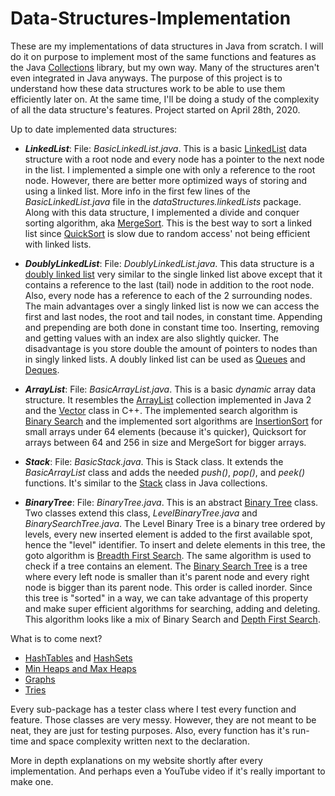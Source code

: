 # Data-Structures-Implementation 

These are my implementations of data structures in Java from scratch. I will do it on purpose to implement most of the same functions and features as the Java [Collections](https://docs.oracle.com/javase/7/docs/api/java/util/Collections.html) library, but my own way. Many of the structures aren't even integrated in Java anyways. The purpose of this project is to understand how these data structures work to be able to use them efficiently later on. At the same time, I'll be doing a study of the complexity of all the data structure's features. Project started on April 28th, 2020. 

Up to date implemented data structures:
* *__LinkedList__*: File: *BasicLinkedList.java*. This is a basic [LinkedList](https://docs.oracle.com/javase/7/docs/api/java/util/LinkedList.html) data structure with a root node and every node has a pointer to the next node in the list. I implemented a simple one with only a reference to the root node. However, there are better more optimized ways of storing and using a linked list. More info in the first few lines of the *BasicLinkedList.java* file in the *dataStructures.linkedLists* package. Along with this data structure, I implemented a divide and conquer sorting algorithm, aka [MergeSort](https://en.wikipedia.org/wiki/Merge_sort). This is the best way to sort a linked list since [QuickSort](https://en.wikipedia.org/wiki/Quicksort) is slow due to random access' not being efficient with linked lists.

* *__DoublyLinkedList__*: File: *DoublyLinkedList.java*. This data structure is a [doubly linked list](https://en.wikipedia.org/wiki/Doubly_linked_list) very similar to the single linked list above except that it contains a reference to the last (tail) node in addition to the root node. Also, every node has a reference to each of the 2 surrounding nodes. The main advantages over a singly linked list is now we can access the first and last nodes, the root and tail nodes, in constant time. Appending and prepending are both done in constant time too. Inserting, removing and getting values with an index are also slightly quicker. The disadvantage is you store double the amount of pointers to nodes than in singly linked lists. A doubly linked list can be used as [Queues](https://docs.oracle.com/javase/7/docs/api/java/util/Queue.html) and [Deques](https://docs.oracle.com/javase/7/docs/api/java/util/Deque.html).

* *__ArrayList__*: File: *BasicArrayList.java*. This is a basic *dynamic* array data structure. It resembles the [ArrayList](https://docs.oracle.com/javase/8/docs/api/java/util/ArrayList.html) collection implemented in Java 2 and the [Vector](https://en.cppreference.com/w/cpp/container/vector) class in C++. The implemented search algorithm is [Binary Search](https://en.wikipedia.org/wiki/Binary_search_algorithm) and the implemented sort algorithms are [InsertionSort](https://en.wikipedia.org/wiki/Insertion_sort) for small arrays under 64 elements (because it's quicker), Quicksort for arrays between 64 and 256 in size and MergeSort for bigger arrays.

* *__Stack__*: File: *BasicStack.java*. This is Stack class. It extends the *BasicArrayList* class and adds the needed *push()*, *pop()*, and *peek()* functions. It's similar to the [Stack](https://docs.oracle.com/javase/7/docs/api/java/util/Stack.html) class in Java collections. 

* *__BinaryTree__*: File: *BinaryTree.java*. This is an abstract [Binary Tree](https://www.geeksforgeeks.org/binary-tree-set-1-introduction/) class. Two classes extend this class, *LevelBinaryTree.java* and *BinarySearchTree.java*. The Level Binary Tree is a binary tree ordered by levels, every new inserted element is added to the first available spot, hence the "level" identifier. To insert and delete elements in this tree, the goto algorithm is [Breadth First Search](https://en.wikipedia.org/wiki/Breadth-first_search). The same algorithm is used to check if a tree contains an element. The [Binary Search Tree](https://www.geeksforgeeks.org/binary-search-tree-data-structure/) is a tree where every left node is smaller than it's parent node and every right node is bigger than its parent node. This order is called inorder. Since this tree is "sorted" in a way, we can take advantage of this property and make super efficient algorithms for searching, adding and deleting. This algorithm looks like a mix of Binary Search and [Depth First Search](https://en.wikipedia.org/wiki/Depth-first_search).

What is to come next?
* [HashTables](https://docs.oracle.com/javase/8/docs/api/java/util/Hashtable.html) and [HashSets](https://docs.oracle.com/javase/7/docs/api/java/util/HashSet.html)
* [Min Heaps and Max Heaps](https://en.wikipedia.org/wiki/Min-max_heap)
* [Graphs](https://www.geeksforgeeks.org/graph-data-structure-and-algorithms/)
* [Tries](https://en.wikipedia.org/wiki/Trie)

Every sub-package has a tester class where I test every function and feature. Those classes are very messy. However, they are not meant to be neat, they are just for testing purposes. Also, every function has it's run-time and space complexity written next to the declaration.

More in depth explanations on my website shortly after every implementation. And perhaps even a YouTube video if it's really important to make one.  